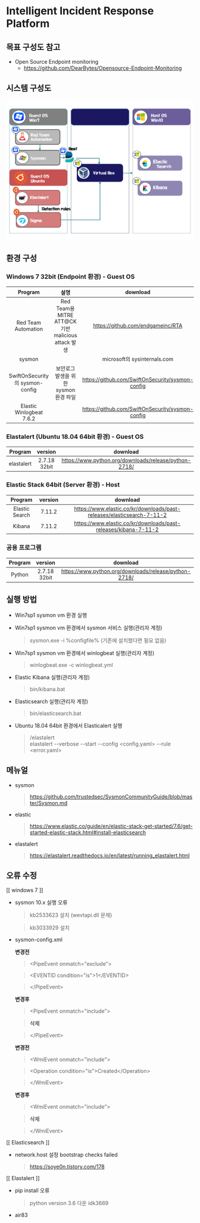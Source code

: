 # Intelligent Incident Response Platform

##  목표 구성도 참고 
* Open Source Endpoint monitoring 
  - https://github.com/DearBytes/Opensource-Endpoint-Monitoring
  
## 시스템 구성도

   ![screenshot](diagram.PNG)

##  환경 구성 
### Windows 7 32bit (Endpoint 환경) - Guest OS
  
  
| Program                | 설명                  | download            |  
|:---: | :---: | :---: |  
|  Red Team Automation          | Red Team용 MITRE ATT@CK 기반 malicious attack 발생           |  https://github.com/endgameinc/RTA |
|  sysmon           |            | microsoft의 sysinternals.com |
|  SwiftOnSecurity의 sysmon-config        | 보안로그 발생을 위한 sysmon 환경 파일         |  https://github.com/SwiftOnSecurity/sysmon-config|
|  Elastic Winlogbeat 7.6.2       |         |  https://github.com/SwiftOnSecurity/sysmon-config|



  
 ### Elastalert  (Ubuntu 18.04 64bit 환경) - Guest OS
  
| Program                | version                      | download            |  
|:---: | :---: | :---: |  
|  elastalert          | 2.7.18 32bit            | https://www.python.org/downloads/release/python-2718/ |  

  
    
### Elastic Stack 64bit (Server 환경) - Host

| Program                | version                      | download            |  
|:---: | :---: | :---: |  
| Elastic Search          | 7.11.2          | https://www.elastic.co/kr/downloads/past-releases/elasticsearch-7-11-2 |
| Kibana        | 7.11.2          | https://www.elastic.co/kr/downloads/past-releases/kibana-7-11-2 |
  

### 공용 프로그램
| Program                | version                      | download            |  
|:---: | :---: | :---: |  
|  Python            | 2.7.18 32bit            | https://www.python.org/downloads/release/python-2718/ |  

##  실행 방법 

* Win7sp1 sysmon vm 환경 실행

* Win7sp1 sysmon vm 환경에서 sysmon 서비스 실행(관리자 계정)
  > sysmon.exe -i %configfile%
    (기존에 설치했다면 필요 없음)

* Win7sp1 sysmon vm 환경에서 winlogbeat 실행(관리자 계정)
  > winlogbeat.exe -c winlogbeat.yml

* Elastic Kibana 실행(관리자 계정)
  > bin/kibana.bat

* Elasticsearch 실행(관리자 계정)
  > bin/elasticsearch.bat

* Ubuntu 18.04 64bit 환경에서 Elasticalert 실행
  >/elastalert  
  >elastalert --verbose --start  --config <config.yaml> --rule <error.yaml>
 
## 메뉴얼 

* sysmon
  > https://github.com/trustedsec/SysmonCommunityGuide/blob/master/Sysmon.md

* elastic
  > https://www.elastic.co/guide/en/elastic-stack-get-started/7.6/get-started-elastic-stack.html#install-elasticsearch

* elastalert
  > https://elastalert.readthedocs.io/en/latest/running_elastalert.html
  
 ## 오류 수정 
 [[ windows 7 ]]
 * sysmon 10.x 실행 오류
   > kb2533623 설치 (wevtapi.dll 문제)
   
   > kb3033929 설치

* sysmon-config.xml

  **변경전** 
     
    > \<PipeEvent onmatch="exclude"\>
	
    > \<EVENTID condition="is"\>1\</EVENTID\> 
     
    > \<\/PipeEvent\>
          
   **변경후**   
   
     > \<PipeEvent onmatch="include"\>
			
     >**삭제**
	
     > \</PipeEvent\>
          
   **변경전**
   
     > \<WmiEvent onmatch="include"\>
		
     >    \<Operation condition="is">Created</Operation\> 
            
     > \</WmiEvent\>
           
   **변경후**     
   
     > \<WmiEvent onmatch="include"\>
	
     > **삭제** 
	
     > \</WmiEvent\>
        
[[ Elasticsearch ]] 
* network.host 설정 bootstrap checks failed
  > https://soye0n.tistory.com/178


[[ Elastalert ]]
* pip install 오류
  > python version 3.6 다운
idk3669
* air83

